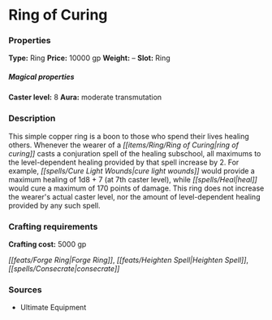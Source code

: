 ﻿---
Title: "Ring of Curing"
Type: "Ring"
Price: "10000 gp"
Weight: "–"
Slot: "Ring"
Caster level: "8"
Aura: "moderate transmutation"
Description: |
  "This simple copper ring is a boon to those who spend their lives healing others. Whenever the wearer of a _ring of curing_ casts a conjuration spell of the healing subschool, all maximums to the level-dependent healing provided by that spell increase by 2. For example, _cure light wounds_ would provide a maximum healing of 1d8 + 7 (at 7th caster level), while _heal_ would cure a maximum of 170 points of damage. This ring does not increase the wearer's actual caster level, nor the amount of level-dependent healing provided by any such spell."
Crafting cost: "5000 gp"
Sources: "['Ultimate Equipment']"
---

# Ring of Curing

### Properties

**Type:** Ring **Price:** 10000 gp **Weight:** – **Slot:** Ring

##### Magical properties

**Caster level:** 8 **Aura:** moderate transmutation

### Description

This simple copper ring is a boon to those who spend their lives healing others. Whenever the wearer of a _[[items/Ring/Ring of Curing|ring of curing]]_ casts a conjuration spell of the healing subschool, all maximums to the level-dependent healing provided by that spell increase by 2. For example, _[[spells/Cure Light Wounds|cure light wounds]]_ would provide a maximum healing of 1d8 + 7 (at 7th caster level), while _[[spells/Heal|heal]]_ would cure a maximum of 170 points of damage. This ring does not increase the wearer's actual caster level, nor the amount of level-dependent healing provided by any such spell.

### Crafting requirements

**Crafting cost:** 5000 gp

_[[feats/Forge Ring|Forge Ring]]_, _[[feats/Heighten Spell|Heighten Spell]]_, _[[spells/Consecrate|consecrate]]_

### Sources

* Ultimate Equipment